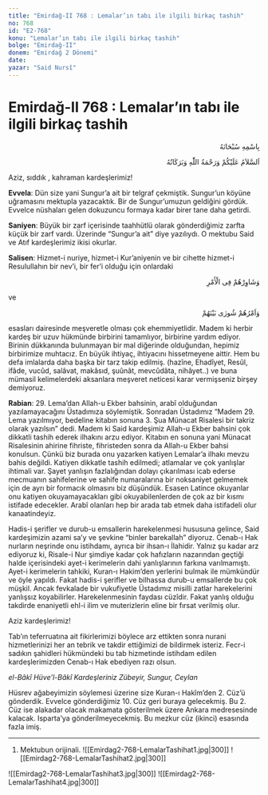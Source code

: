 ```yaml
---
title: "Emirdağ-II 768 : Lemalar’ın tabı ile ilgili birkaç tashih"
no: 768
id: "E2-768"
konu: "Lemalar’ın tabı ile ilgili birkaç tashih"
bolge: "Emirdağ-II"
donem: "Emirdağ 2 Dönemi"
date: 
yazar: "Said Nursî"
---
```


# Emirdağ-II 768 : Lemalar’ın tabı ile ilgili birkaç tashih

<p class="arabic" dir="rtl" title="Meal: “Her türlü noksan sıfatlardan yüce olan Allah’ın adıyla.”">بِاسْمِهِ سُبْحَانَهُ</p>

<p class="arabic" dir="rtl" title="Meal: “Allah’ın selâmı, rahmeti ve bereketleri, üzerinize olsun.”">اَلسَّلاَمُ عَلَيْكُمْ وَرَحْمَةُ اللّٰهِ وَبَرَكَاتُهُ</p>

Aziz, sıddık , kahraman kardeşlerimiz!

**Evvela**: Dün size yani Sungur’a ait bir telgraf çekmiştik. Sungur’un köyüne uğramasını mektupla yazacaktık. Bir de Sungur’umuzun geldiğini gördük. Evvelce nüshaları gelen dokuzuncu formaya kadar birer tane daha getirdi.

**Saniyen**: Büyük bir zarf içerisinde taahhütlü olarak gönderdiğimiz zarfta küçük bir zarf vardı. Üzerinde “Sungur’a ait” diye yazılıydı. O mektubu Said ve Atıf kardeşlerimiz ikisi okurlar.

**Salisen**: Hizmet-i nuriye, hizmet-i Kur’aniyenin ve bir cihette hizmet-i Resulullahın bir nev’i, bir fer’i olduğu için onlardaki

<p class="arabic" dir="rtl" title="Meal: “İşlerinde onlarla istişâre et.” [Âl-i İmrân Sûresi, 3:159]">وَشَاوِرْهُمْ فِى الْأَمْرِ</p>

ve

<p class="arabic" dir="rtl" title="Meal: “Onların işleri aralarında şûrâ (danışma) iledir.” [Şûrâ Sûresi, 42:38]">وَاَمْرُهُمْ شُورٰى بَيْنَهُمْ</p>

esasları dairesinde meşveretle olması çok ehemmiyetlidir. Madem ki herbir kardeş bir uzuv hükmünde birbirini tamamlıyor, birbirine yardım ediyor. Birinin dükkanında bulunmayan bir mal diğerinde olduğundan, hepimiz birbirimize muhtacız. En büyük ihtiyaç, ihtiyacını hissetmeyene aittir. Hem bu defa imlalarda daha başka bir tarz takip edilmiş. (hazîne, Ehadîyet, Resûl, ifâde, vucûd, salâvat, makâsıd, şuûnât, mevcûdâta, nihâyet..) ve buna mümasil kelimelerdeki aksanlara meşveret neticesi karar vermişseniz birşey demiyoruz.

**Rabian**: 29. Lema’dan Allah-u Ekber bahsinin, arabî olduğundan yazılamayacağını Üstadımıza söylemiştik. Sonradan Üstadımız “Madem 29. Lema yazılmıyor, bedeline kitabın sonuna 3. Şua Münacat Risalesi bir takriz olarak yazılsın” dedi. Madem ki Said kardeşimiz Allah-u Ekber bahsini çok dikkatli tashih ederek ilhakını arzu ediyor. Kitabın en sonuna yani Münacat Risalesinin ahirine fihriste, fihristeden sonra da Allah-u Ekber bahsi konulsun. Çünkü biz burada onu yazarken katiyen Lemalar’a ilhakı mevzu bahis değildi. Katiyen dikkatle tashih edilmedi; atlamalar ve çok yanlışlar ihtimali var. Şayet yanlışın fazlalığından dolayı çıkarılması icab ederse mecmuanın sahifelerine ve sahife numaralarına bir noksaniyet gelmemek için de ayrı bir formacık olmasını biz düşündük. Esasen Latince okuyanlar onu katiyen okuyamayacakları gibi okuyabilenlerden de çok az bir kısmı istifade edecekler. Arabî olanları hep bir arada tab etmek daha istifadeli olur kanaatindeyiz.

Hadis-i şerifler ve durub-u emsallerin harekelenmesi hususuna gelince, Said kardeşimizin azami sa’y ve şevkine “binler barekallah” diyoruz. Cenab-ı Hak nurların neşrinde onu istihdamı, ayrıca bir ihsan-ı İlahidir. Yalnız şu kadar arz ediyoruz ki, Risale-i Nur şimdiye kadar çok hafızların nazarından geçtiği halde içerisindeki ayet-i kerimelerin dahi yanlışlarının farkına varılmamıştı. Ayet-i kerimelerin tahkiki, Kuran-ı Hakim’den yerlerini bulmak ile mümkündür ve öyle yapıldı. Fakat hadis-i şerifler ve bilhassa durub-u emsallerde bu çok müşkil. Ancak fevkalade bir vukufiyetle Üstadımız misilli zatlar harekelerini yanlışsız koyabilirler. Harekelenmesinin faydası cüzîdir. Fakat yanlış olduğu takdirde enaniyetli ehl-i ilim ve muterizlerin eline bir fırsat verilmiş olur.

Aziz kardeşlerimiz!

Tab’ın teferruatına ait fikirlerimizi böylece arz ettikten sonra nurani hizmetlerinizi her an tebrik ve takdir ettiğimizi de bildirmek isteriz. Fecr-i sadıkın şahidleri hükmündeki bu tab hizmetinde istihdam edilen kardeşlerimizden Cenab-ı Hak ebediyen razı olsun.

*el-Bâkî Hüve’l-Bâkî*
*Kardeşleriniz*
*Zübeyir, Sungur, Ceylan*

Hüsrev ağabeyimizin söylemesi üzerine size Kuran-ı Hakîm’den 2. Cüz’ü gönderdik. Evvelce gönderdiğimiz 10. Cüz geri buraya gelecekmiş. Bu 2. Cüz ise alakadar olacak makamata gösterilmek üzere Ankara medresesinde kalacak. Isparta’ya gönderilmeyecekmiş. Bu mezkur cüz (ikinci) esasında fazla imiş.

***

1. Mektubun orijinali.
![[Emirdag2-768-LemalarTashihat1.jpg|300]]
![[Emirdag2-768-LemalarTashihat2.jpg|300]]

> 
![[Emirdag2-768-LemalarTashihat3.jpg|300]]
![[Emirdag2-768-LemalarTashihat4.jpg|300]]

